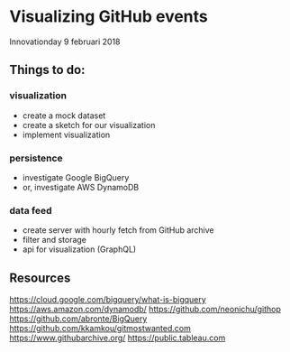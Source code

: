 # Visualizing GitHub events

Innovationday 9 februari 2018

## Things to do:

### visualization
- create a mock dataset
- create a sketch for our visualization
- implement visualization

### persistence
- investigate Google BigQuery
- or, investigate AWS DynamoDB

### data feed
- create server with hourly fetch from GitHub archive
- filter and storage
- api for visualization (GraphQL)

## Resources
https://cloud.google.com/bigquery/what-is-bigquery
https://aws.amazon.com/dynamodb/
https://github.com/neonichu/githop
https://github.com/abronte/BigQuery
https://github.com/kkamkou/gitmostwanted.com
https://www.githubarchive.org/
https://public.tableau.com
